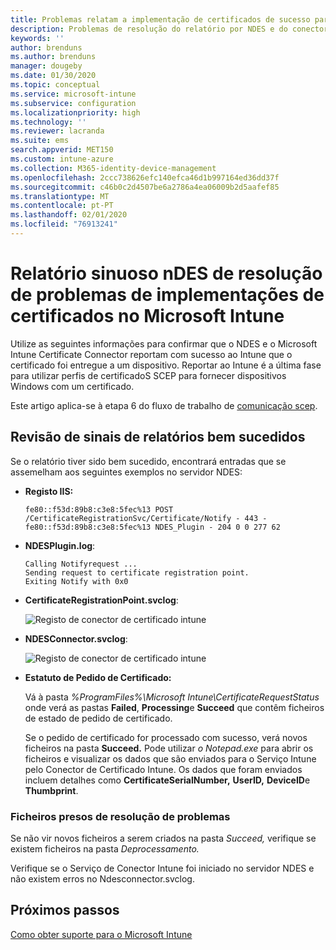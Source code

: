 ```yaml
---
title: Problemas relatam a implementação de certificados de sucesso para dispositivos quando utilizar o SCEP com a Microsoft Intune  Microsoft Docs
description: Problemas de resolução do relatório por NDES e do conector ao Intune sobre uma implementação bem sucedida de certificados que foram provisionados com perfis de certificadoS SCEP.
keywords: ''
author: brenduns
ms.author: brenduns
manager: dougeby
ms.date: 01/30/2020
ms.topic: conceptual
ms.service: microsoft-intune
ms.subservice: configuration
ms.localizationpriority: high
ms.technology: ''
ms.reviewer: lacranda
ms.suite: ems
search.appverid: MET150
ms.custom: intune-azure
ms.collection: M365-identity-device-management
ms.openlocfilehash: 2ccc738626efc140efca46d1b997164ed36dd37f
ms.sourcegitcommit: c46b0c2d4507be6a2786a4ea06009b2d5aafef85
ms.translationtype: MT
ms.contentlocale: pt-PT
ms.lasthandoff: 02/01/2020
ms.locfileid: "76913241"
---
```

# <a name="troubleshoot-ndes-reporting-of-certificate-deployments-in-microsoft-intune"></a>Relatório sinuoso nDES de resolução de problemas de implementações de certificados no Microsoft Intune

Utilize as seguintes informações para confirmar que o NDES e o Microsoft Intune Certificate Connector reportam com sucesso ao Intune que o certificado foi entregue a um dispositivo. Reportar ao Intune é a última fase para utilizar perfis de certificadoS SCEP para fornecer dispositivos Windows com um certificado.

Este artigo aplica-se à etapa 6 do fluxo de trabalho de [comunicação scep](troubleshoot-scep-certificate-profiles.md).

## <a name="review-for-signs-of-successful-reporting"></a>Revisão de sinais de relatórios bem sucedidos

Se o relatório tiver sido bem sucedido, encontrará entradas que se assemelham aos seguintes exemplos no servidor NDES:

- **Registo IIS:**

  `fe80::f53d:89b8:c3e8:5fec%13 POST /CertificateRegistrationSvc/Certificate/Notify - 443 - fe80::f53d:89b8:c3e8:5fec%13 NDES_Plugin - 204 0 0 277 62`

- **NDESPlugin.log**:

  ```
  Calling Notifyrequest ...
  Sending request to certificate registration point.
  Exiting Notify with 0x0
  ```

- **CertificateRegistrationPoint.svclog**:

  ![Registo de conector de certificado intune](../protect/media/troubleshoot-scep-certificate-reporting/certificate-registration-point-log.png)

- **NDESConnector.svclog**:

  ![Registo de conector de certificado intune](../protect/media/troubleshoot-scep-certificate-reporting/ndesconnector-log.png)

- **Estatuto de Pedido de Certificado:**

  Vá à pasta *%ProgramFiles%\Microsoft Intune\CertificateRequestStatus* onde verá as pastas **Failed**, **Processing**e **Succeed** que contêm ficheiros de estado de pedido de certificado.

  Se o pedido de certificado for processado com sucesso, verá novos ficheiros na pasta **Succeed.** Pode utilizar *o Notepad.exe* para abrir os ficheiros e visualizar os dados que são enviados para o Serviço Intune pelo Conector de Certificado Intune. Os dados que foram enviados incluem detalhes como **CertificateSerialNumber,** **UserID,** **DeviceID**e **Thumbprint**.

### <a name="troubleshoot-stuck-files"></a>Ficheiros presos de resolução de problemas

Se não vir novos ficheiros a serem criados na pasta *Succeed,* verifique se existem ficheiros na pasta *Deprocessamento.*

Verifique se o Serviço de Conector Intune foi iniciado no servidor NDES e não existem erros no Ndesconnector.svclog.

## <a name="next-steps"></a>Próximos passos

[Como obter suporte para o Microsoft Intune](../fundamentals/get-support.md)
